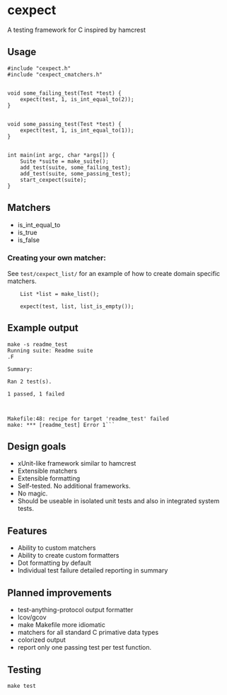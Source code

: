 # cexpect

A testing framework for C inspired by hamcrest

## Usage

```
#include "cexpect.h"
#include "cexpect_cmatchers.h"


void some_failing_test(Test *test) {
    expect(test, 1, is_int_equal_to(2));
}


void some_passing_test(Test *test) {
    expect(test, 1, is_int_equal_to(1));
}


int main(int argc, char *args[]) {
    Suite *suite = make_suite();
    add_test(suite, some_failing_test);
    add_test(suite, some_passing_test);
    start_cexpect(suite);
}
```


## Matchers

* is_int_equal_to
* is_true
* is_false


### Creating your own matcher:

See `test/cexpect_list/` for an example of how to create domain specific matchers.

```clang
	List *list = make_list();

	expect(test, list, list_is_empty());
```

## Example output

```
make -s readme_test
Running suite: Readme suite
.F

Summary:

Ran 2 test(s).

1 passed, 1 failed



Makefile:48: recipe for target 'readme_test' failed
make: *** [readme_test] Error 1```
```

## Design goals


* xUnit-like framework similar to hamcrest
* Extensible matchers
* Extensible formatting
* Self-tested. No additional frameworks.
* No magic. 
* Should be useable in isolated unit tests and also in integrated system tests.


## Features


* Ability to custom matchers 
* Ability to create custom formatters
* Dot formatting by default
* Individual test failure detailed reporting in summary


## Planned improvements

* test-anything-protocol output formatter
* lcov/gcov
* make Makefile more idiomatic
* matchers for all standard C primative data types
* colorized output
* report only one passing test per test function.


## Testing

```
make test
```